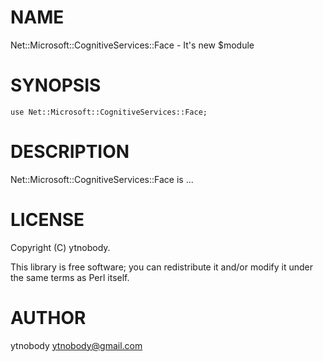 # NAME

Net::Microsoft::CognitiveServices::Face - It's new $module

# SYNOPSIS

    use Net::Microsoft::CognitiveServices::Face;

# DESCRIPTION

Net::Microsoft::CognitiveServices::Face is ...

# LICENSE

Copyright (C) ytnobody.

This library is free software; you can redistribute it and/or modify
it under the same terms as Perl itself.

# AUTHOR

ytnobody <ytnobody@gmail.com>

